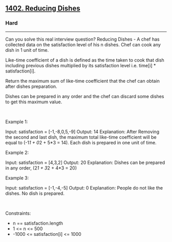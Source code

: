 <h2><a href="https://leetcode.com/problems/reducing-dishes/">1402. Reducing Dishes</a></h2><h3>Hard</h3><hr>Can you solve this real interview question? Reducing Dishes - A chef has collected data on the satisfaction level of his n dishes. Chef can cook any dish in 1 unit of time.

Like-time coefficient of a dish is defined as the time taken to cook that dish including previous dishes multiplied by its satisfaction level i.e. time[i] * satisfaction[i].

Return the maximum sum of like-time coefficient that the chef can obtain after dishes preparation.

Dishes can be prepared in any order and the chef can discard some dishes to get this maximum value.

 

Example 1:


Input: satisfaction = [-1,-8,0,5,-9]
Output: 14
Explanation: After Removing the second and last dish, the maximum total like-time coefficient will be equal to (-1*1 + 0*2 + 5*3 = 14).
Each dish is prepared in one unit of time.

Example 2:


Input: satisfaction = [4,3,2]
Output: 20
Explanation: Dishes can be prepared in any order, (2*1 + 3*2 + 4*3 = 20)


Example 3:


Input: satisfaction = [-1,-4,-5]
Output: 0
Explanation: People do not like the dishes. No dish is prepared.


 

Constraints:

 * n == satisfaction.length
 * 1 <= n <= 500
 * -1000 <= satisfaction[i] <= 1000
